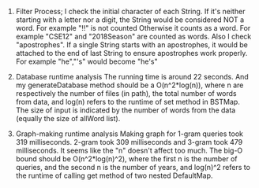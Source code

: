 1. Filter Process;
	I check the initial character of each String. If it's neither starting with a letter nor a digit, the String would be considered NOT a word. For example "!!" is not counted Otherwise it counts as a word. For example "CSE12" and "2018Season" are counted as words. Also I check "apostrophes". If a single String starts with an apostrophes, it would be attached to the end of last String to ensure apostrophes work properly. For example "he","'s" would become "he's"

2. Database runtime analysis
	The running time is around 22 seconds. And my generateDatabase method should be a O(n^2*log(n)), where n are respectively the number of files (in path), the total number of words from data, and log(n) refers to the runtime of set method in BSTMap. The size of input is indicated by the number of words from the data (equally the size of allWord list).

3. Graph-making runtime analysis
	Making graph for 1-gram queries took 319 milliseconds. 2-gram took 309 milliseconds and 3-gram took 479 milliseconds. It seems like the "n" doesn't affect too much. The big-O bound should be O(n^2*log(n)^2), where the first n is the number of queries, and the second n is the number of years, and log(n)^2 refers to the runtime of calling get method of two nested DefaultMap.